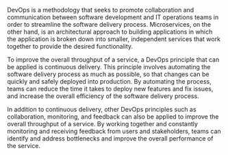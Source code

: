 DevOps is a methodology that seeks to promote collaboration and communication between software development and IT operations teams in order to streamline the software delivery process. Microservices, on the other hand, is an architectural approach to building applications in which the application is broken down into smaller, independent services that work together to provide the desired functionality.

To improve the overall throughput of a service, a DevOps principle that can be applied is continuous delivery. This principle involves automating the software delivery process as much as possible, so that changes can be quickly and safely deployed into production. By automating the process, teams can reduce the time it takes to deploy new features and fix issues, and increase the overall efficiency of the software delivery process.

In addition to continuous delivery, other DevOps principles such as collaboration, monitoring, and feedback can also be applied to improve the overall throughput of a service. By working together and constantly monitoring and receiving feedback from users and stakeholders, teams can identify and address bottlenecks and improve the overall performance of the service.
